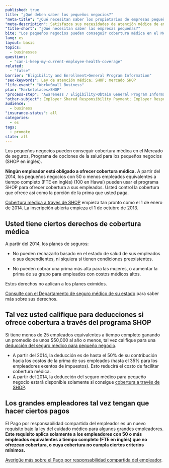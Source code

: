 ```yaml
---
published: true
title: "¿Qué deben saber los pequeños negocios?"
"meta-title": "¿Qué necesitan saber los propietarios de empresas pequeñas acerca de la cobertura médica? | CuidadoDeSalud.gov"
"meta-description": Satisfazca sus necesidades de atención médica de empresa pequeña en el Mercado de Seguros Médicos. Averigüe las opciones que tiene disponibles bajo la nueva ley de atención médica Obamacare
"title-short": "¿Qué necesitan saber las empresas pequeñas?"
bite: "Los pequeños negocios pueden conseguir cobertura médica en el Mercado de seguros, Programa de opciones de la salud para los pequeños negocios SHOP en inglés. Ningún empleador está obligado a ofrecer cobertura médica."
lang: es
layout: basic
topics: 
  - businesses
questions: 
  - "can-i-keep-my-current-employee-health-coverage"
related: 
  - "false"
barrier: "Eligibility and Enrollment>General Program Information"
"seo-keywords": Ley de atención médica; SHOP; mercado SHOP
"life-event": "Work>Small Business"
plan: "Marketplaces>SHOP"
"process-step": "Awareness / Eligibility>Obtain General Program Information"
"other-subject": Employer Shared Responsibility Payment; Employer Responsibility; Tax Credit; Nondiscrimination
audience: 
  - business
"insurance-status": all
categories: 
  - es
tags: 
  - promote
state: all
---
```


Los pequeños negocios pueden conseguir cobertura médica en el Mercado de seguros, Programa de opciones de la salud para los pequeños negocios (SHOP en inglés).

**Ningún empleador está obligado a ofrecer cobertura médica.**
A partir del 2014, los pequeños negocios con 50 o menos empleados equivalentes a tiempo completo (FTE en inglés) (100 en Hawaí) pueden usar el programa SHOP para ofrecer cobertura a sus empleados. Usted control la cobertura que ofrece así como la porción de la prima que usted paga.

[Cobertura médica a través de SHOP](/es/marketplace/shop) empieza tan pronto como el 1 de enero de 2014. La inscripción abierta empieza el 1 de octubre de 2013.

## Usted tiene ciertos derechos de cobertura médica

A partir del 2014, los planes de seguros:

* No pueden rechazarlo basado en el estado de salud de sus empleados o sus dependientes, ni siquiera si tienen condiciones preexistentes. 

* No pueden cobrar una prima más alta para las mujeres, o aumentar la prima de su grupo para empleados con costos médicos altos. 

Estos derechos no aplican a los planes eximidos.  

[Consulte con el Departamento de seguro médico de su estado]( http://www.naic.org/state_web_map.htm) para saber más sobre sus derechos.

## Tal vez usted califique para deducciones si ofrece cobertura a través del programa SHOP
Si tiene menos de 25 empleados equivalentes a tiempo completo ganando un promedio de unos $50,000 al año o menos, tal vez califique para una [deducción del seguro médico para pequeño negocio](/es/will-i-qualify-for-small-business-health-care-tax-credits).  

* A partir del 2014, la deducción es de hasta el 50% de su contribución hacia los costos de la prima de sus empleados (hasta el 35% para los empleadores exentos de impuestos). Esto reducirá el costo de facilitar cobertura médica.   
* A partir del 2014, la deducción del seguro médico para pequeño negocio estará disponible solamente si consigue [cobertura a través de SHOP](/es/marketplace/shop).

## Los grandes empleadores tal vez tengan que hacer ciertos pagos
El Pago por responsabilidad compartida del empleador es un nuevo requisito bajo la ley del cuidado médico para algunos grandes empleadores. **Este requisito aplica solamente a los empleadores con 50 o más empleados equivalentes a tiempo completo (FTE en inglés) que no ofrezcan cobertura, o cuya cobertura no cumpla ciertos criterios mínimos.** 

[Averigüe más sobre el  Pago por responsabilidad compartida del empleador](/es/what-is-the-employer-shared-responsibility-payment).
